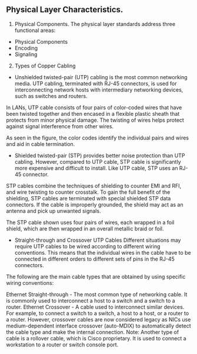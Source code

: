  
## Physical Layer Characteristics.
 
1. Physical Components. The physical layer standards address three functional areas:

  - Physical Components
  - Encoding
  - Signaling
  
2. Types of Copper Cabling
  - Unshielded twisted-pair (UTP) cabling is the most common networking media. UTP cabling, terminated with RJ-45 connectors, is used for interconnecting network hosts with intermediary networking devices, such as switches and routers.

In LANs, UTP cable consists of four pairs of color-coded wires that have been twisted together and then encased in a flexible plastic sheath that protects from minor physical damage. The twisting of wires helps protect against signal interference from other wires.

As seen in the figure, the color codes identify the individual pairs and wires and aid in cable termination.
  - Shielded twisted-pair (STP) provides better noise protection than UTP cabling. However, compared to UTP cable, STP cable is significantly more expensive and difficult to install. Like UTP cable, STP uses an RJ-45 connector.

STP cables combine the techniques of shielding to counter EMI and RFI, and wire twisting to counter crosstalk. To gain the full benefit of the shielding, STP cables are terminated with special shielded STP data connectors. If the cable is improperly grounded, the shield may act as an antenna and pick up unwanted signals.

The STP cable shown uses four pairs of wires, each wrapped in a foil shield, which are then wrapped in an overall metallic braid or foil.

  - Straight-through and Crossover UTP Cables
Different situations may require UTP cables to be wired according to different wiring conventions. This means that the individual wires in the cable have to be connected in different orders to different sets of pins in the RJ-45 connectors.

The following are the main cable types that are obtained by using specific wiring conventions:

Ethernet Straight-through - The most common type of networking cable. It is commonly used to interconnect a host to a switch and a switch to a router.
Ethernet Crossover - A cable used to interconnect similar devices. For example, to connect a switch to a switch, a host to a host, or a router to a router. However, crossover cables are now considered legacy as NICs use medium-dependent interface crossover (auto-MDIX) to automatically detect the cable type and make the internal connection.
Note: Another type of cable is a rollover cable, which is Cisco proprietary. It is used to connect a workstation to a router or switch console port.